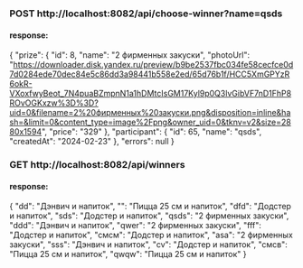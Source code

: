### POST http://localhost:8082/api/choose-winner?name=qsds

#### response:
{
"prize": {
"id": 8,
"name": "2 фирменных закуски",
"photoUrl": "https://downloader.disk.yandex.ru/preview/b9be2537fbc034fe58cecfce0d7d0284ede70dec84e5c86dd3a98441b558e2ed/65d76b1f/HCC5XmGPYzR6okR-VXoxfwyBeot_7N4puaBZmpnN1a1hDMtcIsGM17Kyl9p0Q3lvGibVF7nD1FhP8ROvOGKxzw%3D%3D?uid=0&filename=2%20фирменных%20закуски.png&disposition=inline&hash=&limit=0&content_type=image%2Fpng&owner_uid=0&tknv=v2&size=2880x1594",
"price": "329"
},
"participant": {
"id": 65,
"name": "qsds",
"createdAt": "2024-02-23"
},
"errors": null
}

### GET http://localhost:8082/api/winners

#### response:
{
"dd": "Дэнвич и напиток",
"": "Пицца 25 см и напиток",
"dfd": "Додстер и напиток",
"sds": "Додстер и напиток",
"qsds": "2 фирменных закуски",
"ddd": "Дэнвич и напиток",
"qwer": "2 фирменных закуски",
"fff": "Додстер и напиток",
"смсм": "Додстер и напиток",
"asa": "2 фирменных закуски",
"sss": "Дэнвич и напиток",
"cv": "Додстер и напиток",
"смсв": "Пицца 25 см и напиток",
"qwqw": "Пицца 25 см и напиток"
}




